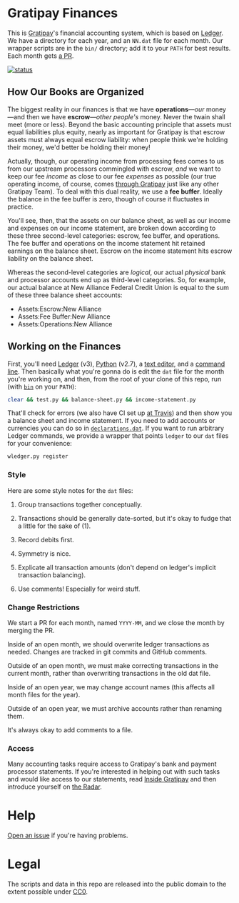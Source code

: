 # Gratipay Finances

This is [Gratipay](https://gratipay.com/)'s financial accounting system, which
is based on [Ledger](http://ledger-cli.org/). We have a directory for each
year, and an `NN.dat` file for each month. Our wrapper scripts are in the
`bin/` directory; add it to your `PATH` for best results. Each month gets [a
PR](https://github.com/gratipay/finances/pulls).

[![status](https://api.travis-ci.org/gratipay/finances.svg)](https://travis-ci.org/gratipay/finances)


## How Our Books are Organized

The biggest reality in our finances is that we have **operations**&mdash;*our*
money&mdash;and then we have **escrow**&mdash;*other people's* money. Never the
twain shall meet (more or less). Beyond the basic accounting principle that
assets must equal liabilities plus equity, nearly as important for Gratipay is
that escrow assets must always equal escrow liability: when people think we're
holding their money, we'd better be holding their money!

Actually, though, our operating income from processing fees comes to us from
our upstream processors commingled with escrow, *and* we want to keep our fee
*income* as close to our fee *expenses* as possible (our true operating income,
of course, comes [through Gratipay](https://gratipay.com/Gratipay/) just like
any other Gratipay Team). To deal with this dual reality, we use a **fee
buffer**. Ideally the balance in the fee buffer is zero, though of course it
fluctuates in practice.

You'll see, then, that the assets on our balance sheet, as well as our income
and expenses on our income statement, are broken down according to these three
second-level categories: escrow, fee buffer, and operations. The fee buffer and
operations on the income statement hit retained earnings on the balance sheet.
Escrow on the income statement hits escrow liability on the balance sheet.

Whereas the second-level categories are *logical*, our actual *physical* bank
and processor accounts end up as third-level categories. So, for example, our
actual balance at New Alliance Federal Credit Union is equal to the sum of
these three balance sheet accounts:

 - Assets:Escrow:New Alliance
 - Assets:Fee Buffer:New Alliance
 - Assets:Operations:New Alliance


## Working on the Finances

First, you'll need [Ledger](http://ledger-cli.org/) (v3),
[Python](https://www.python.org/) (v2.7), a [text
editor](https://en.wikipedia.org/wiki/Text_editor), and a [command
line](https://en.wikipedia.org/wiki/Command-line_interface). Then basically
what you're gonna do is edit the `dat` file for the month you're working on,
and then, from the root of your clone of this repo, run (with
[`bin`](https://github.com/gratipay/finances/blob/master/bin/) on your `PATH`):

```bash
clear && test.py && balance-sheet.py && income-statement.py
```

That'll check for errors (we also have CI set up [at
Travis](https://travis-ci.org/gratipay/finances)) and then show you a balance
sheet and income statement. If you need to add accounts or currencies you can
do so in
[`declarations.dat`](https://github.com/gratipay/finances/blob/master/declarations.dat).
If you want to run arbitrary Ledger commands, we provide a wrapper that points
`ledger` to our `dat` files for your convenience:

```bash
wledger.py register
```


### Style

Here are some style notes for the `dat` files:

 1. Group transactions together conceptually.

 1. Transactions should be generally date-sorted, but it's okay to fudge that a
    little for the sake of (1).

 1. Record debits first.

 1. Symmetry is nice.

 1. Explicate all transaction amounts (don't depend on ledger's implicit
    transaction balancing).

 1. Use comments! Especially for weird stuff.


### Change Restrictions

We start a PR for each month, named `YYYY-MM`, and we close the month by
merging the PR.

Inside of an open month, we should overwrite ledger transactions as needed.
Changes are tracked in git commits and GitHub comments.

Outside of an open month, we must make correcting transactions in the current
month, rather than overwriting transactions in the old dat file.

Inside of an open year, we may change account names (this affects all month
files for the year).

Outside of an open year, we must archive accounts rather than renaming them.

It's always okay to add comments to a file.


### Access

Many accounting tasks require access to Gratipay's bank and payment processor
statements. If you're interested in helping out with such tasks and would like
access to our statements, read [Inside Gratipay](http://inside.gratipay.com/)
and then introduce yourself on [the
Radar](http://inside.gratipay.com/howto/sweep-the-radar).


# Help

[Open an issue](https://github.com/gratipay/finances/issues/new) if you're having problems.


# Legal

The scripts and data in this repo are released into the public domain to the
extent possible under [CC0](http://creativecommons.org/publicdomain/zero/1.0/).
